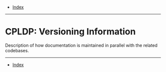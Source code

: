 - [Index](../index.md)

---

# CPLDP: Versioning Information

Description of how documentation is maintained in parallel with the related codebases.

---

- [Index](../index.md)
